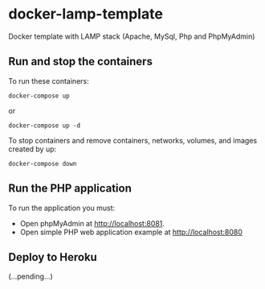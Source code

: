 # docker-lamp-template
Docker template with LAMP stack (Apache, MySql, Php and PhpMyAdmin)

## Run and stop the containers 
To run these containers:
```
docker-compose up
```
or
```
docker-compose up -d
```

To stop containers and remove containers, networks, volumes, and images created by up:
```
docker-compose down
```

## Run the PHP application
To run the application you must:
* Open phpMyAdmin at [http://localhost:8081](http://localhost:8081).
* Open simple PHP web application example at [http://localhost:8080](http://localhost:8080)

## Deploy to Heroku
(...pending...)